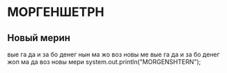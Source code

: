 # МОРГЕНШЕТРН
## Новый мерин
вые га да и за бо денег
нын ма жо воз новы ме
вые га да и за бо денег
жоп ма да воз новы мери
	system.out.println("MORGENSHTERN");
